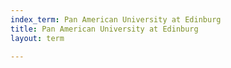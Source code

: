```yaml
---
index_term: Pan American University at Edinburg
title: Pan American University at Edinburg
layout: term

---
```

